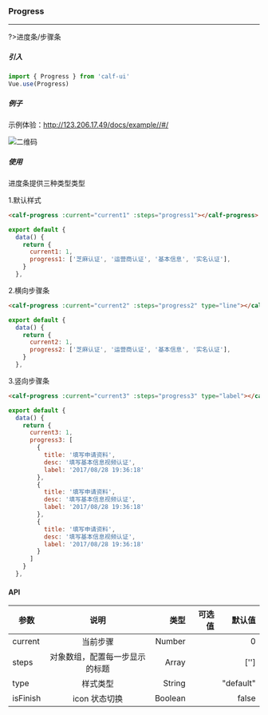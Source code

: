 ### Progress

---

?>进度条/步骤条

##### 引入

```javascript
import { Progress } from 'calf-ui'
Vue.use(Progress)
```

##### 例子

示例体验：http://123.206.17.49/docs/example//#/

![二维码](https://raw.githubusercontent.com/wendaosanshou/calf-ui/master/docs/assets/example-qrcode.png)

##### 使用

进度条提供三种类型类型

1.默认样式

```html
<calf-progress :current="current1" :steps="progress1"></calf-progress>
```

```js
export default {
  data() {
    return {
      current1: 1,
      progress1: ['芝麻认证', '运营商认证', '基本信息', '实名认证'],
    }
  },
```

2.横向步骤条

```html
<calf-progress :current="current2" :steps="progress2" type="line"></calf-progress>
```

```js
export default {
  data() {
    return {
      current2: 1,
      progress2: ['芝麻认证', '运营商认证', '基本信息', '实名认证'],
    }
  },
```

3.竖向步骤条

```html
<calf-progress :current="current3" :steps="progress3" type="label"></calf-progress>
```

```js
export default {
  data() {
    return {
      current3: 1,
      progress3: [
        {
          title: '填写申请资料',
          desc: '填写基本信息视频认证',
          label: '2017/08/28 19:36:18'
        },
        {
          title: '填写申请资料',
          desc: '填写基本信息视频认证',
          label: '2017/08/28 19:36:18'
        },
        {
          title: '填写申请资料',
          desc: '填写基本信息视频认证',
          label: '2017/08/28 19:36:18'
        }
      ]
    }
  },
```

#### API

| 参数     |              说明              |    类型 | 可选值 |    默认值 |
| -------- | :----------------------------: | ------: | -----: | --------: |
| current  |            当前步骤            |  Number |        |         0 |
| steps    | 对象数组，配置每一步显示的标题 |   Array |        |      [''] |
| type     |            样式类型            |  String |        | "default" |
| isFinish |         icon 状态切换          | Boolean |        |     false |
